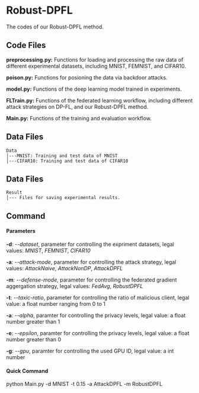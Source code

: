 # Robust-DPFL
The codes of our Robust-DPFL method. 

## Code Files
**preprocessing.py:** Functions for loading and processing the raw data of different experimental datasets, including MNIST, FEMNIST, and CIFAR10.

**poison.py:** Functions for posioning the data via backdoor attacks.

**model.py:** Functions of the deep learning model trained in experiments.

**FLTrain.py:** Functions of the federated learning workflow, including different attack strategies on DP-FL, and our Robust-DPFL method.

**Main.py:** Functions of the training and evaluation workflow.

## Data Files
```
Data
│---MNIST: Training and test data of MNIST 
│---CIFAR10: Training and test data of CIFAR10
```

## Data Files
```
Result
│--- Files for saving experimental results.
```

## Command 
#### Parameters
**-d**: *--dataset*, parameter for controlling the expriment datasets, legal values: *MNIST*, *FEMNIST*, *CIFAR10*

**-a**: *--attack-mode*, parameter for controlling the attack strategy, legal values: *AttackNaive*, *AttackNonDP*, *AttackDPFL*

**-m**: *--defense-mode*, parameter for controlling the federated gradient aggergation strategy, legal values: *FedAvg*, *RobustDPFL*

**-t**: *--taxic-ratio*, parameter for controlling the ratio of malicious client, legal value: a float number ranging from 0 to 1

**-a**: *--alpha*, paramter for controlling the privacy levels, legal value: a float number greater than 1

**-e**: *--epsilon*, paramter for controlling the privacy levels, legal value: a float number greater than 0

**-g**: *--gpu*, paramter for controlling the used GPU ID, legal value: a int number

#### Quick Command
python Main.py -d MNIST -t 0.15 -a AttackDPFL -m RobustDPFL